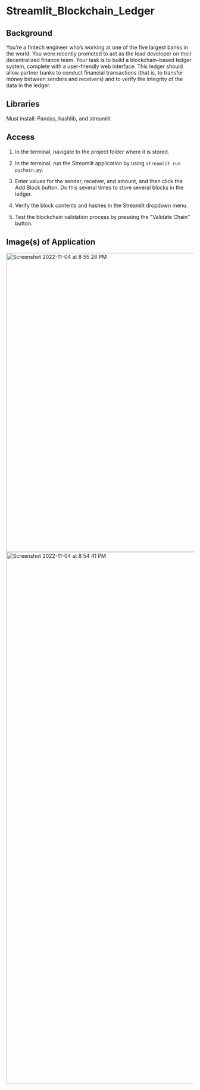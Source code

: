 # Streamlit_Blockchain_Ledger

## Background
  You’re a fintech engineer who’s working at one of the five largest banks in the world. You were recently promoted to act as the lead developer on their decentralized finance team. Your task is to build a blockchain-based ledger system, complete with a user-friendly web interface. This ledger should allow partner banks to conduct financial transactions (that is, to transfer money between senders and receivers) and to verify the integrity of the data in the ledger.
  
## Libraries
  Must install: Pandas, hashlib, and streamlit
  
## Access
1. In the terminal, navigate to the project folder where it is stored.

2. In the terminal, run the Streamlit application by using `streamlit run pychain.py`.

3. Enter values for the sender, receiver, and amount, and then click the Add Block button. Do this several times to store several blocks in the ledger.

4. Verify the block contents and hashes in the Streamlit dropdown menu.

5. Test the blockchain validation process by pressing the "Validate Chain" button.

## Image(s) of Application
<img width="802" alt="Screenshot 2022-11-04 at 8 55 28 PM" src="https://user-images.githubusercontent.com/104539357/200096302-86c783c8-9297-4e4e-acd3-ee0334021d4c.png">
<img width="1427" alt="Screenshot 2022-11-04 at 8 54 41 PM" src="https://user-images.githubusercontent.com/104539357/200096305-a18ad09c-9264-43b0-9755-77cbc2a10d79.png">
